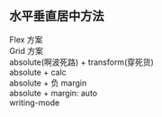 ## 水平垂直居中方法

Flex 方案<br/>
Grid 方案<br/>
absolute(啊波死路) + transform(穿死货)<br/>
absolute + calc<br/>
absolute + 负 margin<br/>
absolute + margin: auto<br/>
writing-mode<br/>